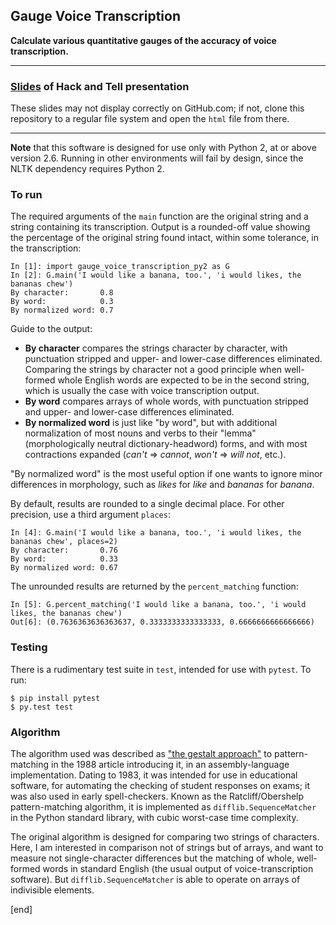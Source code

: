 ## Gauge Voice Transcription

**Calculate various quantitative gauges of the accuracy of voice transcription.**

---

### [Slides](http://htmlpreview.github.io/?https://github.com/brannerchinese/Gauge_Voice_Transcription/blob/master/SLIDES/branner_interfering_with_STT_slides_20140214.html) of Hack and Tell presentation

These slides may not display correctly on GitHub.com; if not, clone this repository to a regular file system and open the `html` file from there.

---

**Note** that this software is designed for use only with Python 2, at or above version 2.6. Running in other environments will fail by design, since the NLTK dependency requires Python 2.

### To run

The required arguments of the `main` function are the original string and a string containing its transcription. Output is a rounded-off value showing the percentage of the original string found intact, within some tolerance, in the transcription:

    In [1]: import gauge_voice_transcription_py2 as G
    In [2]: G.main('I would like a banana, too.', 'i would likes, the bananas chew')
    By character:       0.8
    By word:            0.3
    By normalized word: 0.7

Guide to the output:

   * **By character** compares the strings character by character, with punctuation stripped and upper- and lower-case differences eliminated. Comparing the strings by character not a good principle when well-formed whole English words are expected to be in the second string, which is usually the case with voice transcription output.
   * **By word** compares arrays of whole words, with punctuation stripped and upper- and lower-case differences eliminated.
   * **By normalized word** is just like "by word", but with additional normalization of most nouns and verbs to their "lemma" (morphologically neutral dictionary-headword) forms, and with most contractions expanded (_can't_ => _cannot_, _won't_ => _will not_, etc.). 

"By normalized word" is the most useful option if one wants to ignore minor differences in morphology, such as _likes_ for _like_ and _bananas_ for _banana_.

By default, results are rounded to a single decimal place. For other precision, use a third argument `places`:

    In [4]: G.main('I would like a banana, too.', 'i would likes, the bananas chew', places=2)
    By character:       0.76
    By word:            0.33
    By normalized word: 0.67

The unrounded results are returned by the `percent_matching` function:

    In [5]: G.percent_matching('I would like a banana, too.', 'i would likes, the bananas chew')
    Out[6]: (0.7636363636363637, 0.3333333333333333, 0.6666666666666666)

### Testing

There is a rudimentary test suite in `test`, intended for use with `pytest`. To run:

    $ pip install pytest
    $ py.test test

### Algorithm

The algorithm used was described as ["the gestalt approach"](http://www.drdobbs.com/database/pattern-matching-the-gestalt-approach/database/pattern-matching-the-gestalt-approach/184407970?pgno=5) to pattern-matching in the 1988 article introducing it, in an assembly-language implementation. Dating to 1983, it was intended for use in educational software, for automating the checking of student responses on exams; it was also used in early spell-checkers. Known as the Ratcliff/Obershelp pattern-matching algorithm, it is implemented as `difflib.SequenceMatcher` in the Python standard library, with cubic worst-case time complexity.

The original algorithm is designed for comparing two strings of characters. Here, I am interested in comparison not of strings but of arrays, and want to measure not single-character differences but the matching of whole, well-formed words in standard English (the usual output of voice-transcription software). But `difflib.SequenceMatcher` is able to operate on arrays of indivisible elements.

[end]
